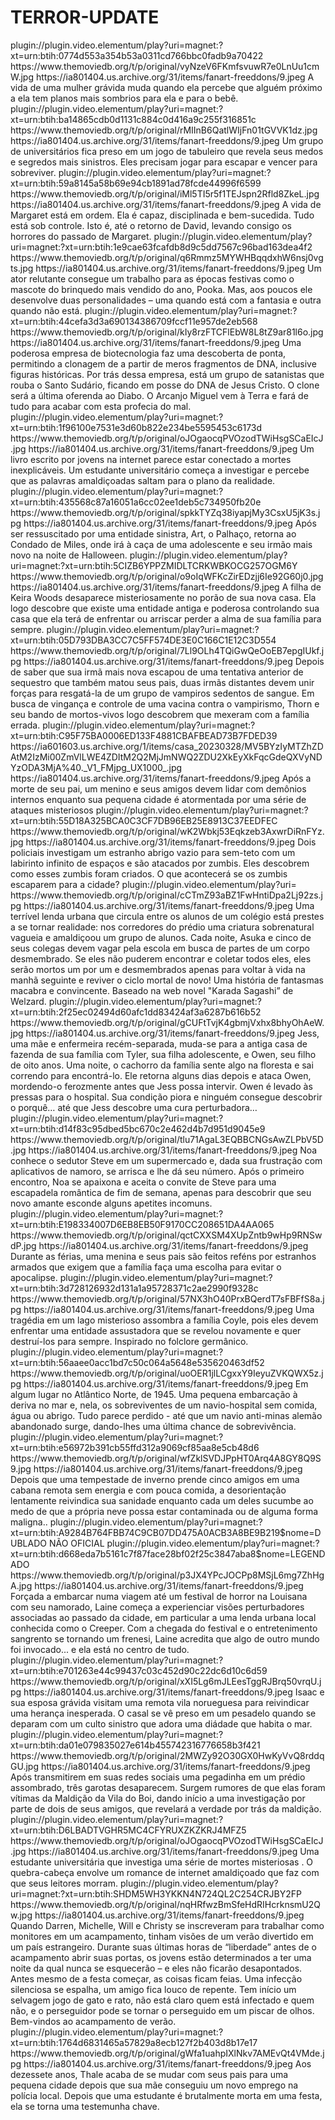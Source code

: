 # TERROR-UPDATE




<item>
<title>[COLOR silver][B] PARTO FORÇADO [/COLOR][/B][COLOR yellow]  FULL HD  [B][/COLOR][/B]</title>
<link>plugin://plugin.video.elementum/play?uri=magnet:?xt=urn:btih:0774d553a354b53a0311cd766bbc0fadb9a70422</link>
<thumbnail>https://www.themoviedb.org/t/p/original/vyNzeV6FKmfsvuwR7e0LnUu1cmW.jpg</thumbnail>
<fanart>https://ia801404.us.archive.org/31/items/fanart-freeddons/9.jpeg</fanart>
<info> A vida de uma mulher grávida muda quando ela percebe que alguém próximo a ela tem planos mais sombrios para ela e para o bebê.</info>
</item>

<item>
<title>[COLOR silver][B] JOGO DOS SEGREDOS [/COLOR][/B][COLOR yellow]  FULL HD  [B][/COLOR][/B]</title>
<link>plugin://plugin.video.elementum/play?uri=magnet:?xt=urn:btih:ba14865cdb0d1131c884c0d416a9c255f316851c</link>
<thumbnail>https://www.themoviedb.org/t/p/original/rMIInB6QatlWIjFn01tGVVK1dz.jpg</thumbnail>
<fanart>https://ia801404.us.archive.org/31/items/fanart-freeddons/9.jpeg</fanart>
<info> Um grupo de universitários fica preso em um jogo de tabuleiro que revela seus medos e segredos mais sinistros. Eles precisam jogar para escapar e vencer para sobreviver.</info>
</item>

<item>
<title>[COLOR silver][B] SOMBRAS DO PASSADO [/COLOR][/B][COLOR yellow]  FULL HD  [B][/COLOR][/B]</title>
<link>plugin://plugin.video.elementum/play?uri=magnet:?xt=urn:btih:59a8145a58b69e94cb1891ad78fcde44996f6599</link>
<thumbnail>https://www.themoviedb.org/t/p/original/iMl5TI5r5f1TEJspn2Rfld8ZkeL.jpg</thumbnail>
<fanart>https://ia801404.us.archive.org/31/items/fanart-freeddons/9.jpeg</fanart>
<info>A vida de Margaret está em ordem. Ela é capaz, disciplinada e bem-sucedida. Tudo está sob controle. Isto é, até o retorno de David, levando consigo os horrores do passado de Margaret.</info>
</item>

<item>
<title>[COLOR silver][B] POOKA! [/COLOR][/B][COLOR yellow]  FULL HD  [B][/COLOR][/B]</title>
<link>plugin://plugin.video.elementum/play?uri=magnet:?xt=urn:btih:1e9cae63fcafdb8d9c5dd7567c96bad163dea4f2</link>
<thumbnail>https://www.themoviedb.org/t/p/original/q6Rmmz5MYWHBqqdxhW6nsj0vgts.jpg</thumbnail>
<fanart>https://ia801404.us.archive.org/31/items/fanart-freeddons/9.jpeg</fanart>
<info> Um ator relutante consegue um trabalho para as épocas festivas como o mascote do brinquedo mais vendido do ano, Pooka. Mas, aos poucos ele desenvolve duas personalidades – uma quando está com a fantasia e outra quando não está.</info>
</item>

<item>
<title>[COLOR silver][B]A PROFECIA DO MAL (DHCAM) [/COLOR][/B][COLOR yellow]  FULL HD  [B][/COLOR][/B]</title>
<link>plugin://plugin.video.elementum/play?uri=magnet:?xt=urn:btih:44cefa3d3a690134386709fccf11e957de2eb568</link>
<thumbnail>https://www.themoviedb.org/t/p/original/kIy8rzFTCFlEbW8L8tZ9ar81l6o.jpg</thumbnail>
<fanart>https://ia801404.us.archive.org/31/items/fanart-freeddons/9.jpeg</fanart>
<info> Uma poderosa empresa de biotecnologia faz uma descoberta de ponta, permitindo a clonagem de a partir de meros fragmentos de DNA, inclusive figuras históricas. Por trás dessa empresa, está um grupo de satanistas que rouba o Santo Sudário, ficando em posse do DNA de Jesus Cristo. O clone será a última oferenda ao Diabo. O Arcanjo Miguel vem à Terra e fará de tudo para acabar com esta profecia do mal.</info>
</item>

<item>
<title>[COLOR silver][B] SADAKO - RESSURREIÇÃO [/COLOR][/B][COLOR yellow]  FULL HD  [B][/COLOR][/B]</title>
<link>plugin://plugin.video.elementum/play?uri=magnet:?xt=urn:btih:1f96100e7531e3d60b822e234be5595453c6173d</link>
<thumbnail>https://www.themoviedb.org/t/p/original/oJOgaocqPVOzodTWiHsgSCaEIcJ.jpg</thumbnail>
<fanart>https://ia801404.us.archive.org/31/items/fanart-freeddons/9.jpeg</fanart>
<info>Um livro escrito por jovens na internet parece estar conectado a mortes inexplicáveis. Um estudante universitário começa a investigar e percebe que as palavras amaldiçoadas saltam para o plano da realidade.</info>
</item>

<item>
<title>[COLOR silver][B] ATERRIFIER 2 [/COLOR][/B][COLOR yellow]  FULL HD  [B][/COLOR][/B]</title>
<link>plugin://plugin.video.elementum/play?uri=magnet:?xt=urn:btih:435568c87a16051a6cc02ee1deb5c734950fb20e</link>
<thumbnail>https://www.themoviedb.org/t/p/original/spkkTYZq38iyapjMy3CsxU5jK3s.jpg</thumbnail>
<fanart>https://ia801404.us.archive.org/31/items/fanart-freeddons/9.jpeg</fanart>
<info> Após ser ressuscitado por uma entidade sinistra, Art, o Palhaço, retorna ao Condado de Miles, onde irá à caça de uma adolescente e seu irmão mais novo na noite de Halloween.</info>
</item>

<item>
<title>[COLOR silver][B] DESCIDA AO INFERNO [/COLOR][/B][COLOR yellow]  FULL HD  [B][/COLOR][/B]</title>
<link>plugin://plugin.video.elementum/play?uri=magnet:?xt=urn:btih:5CIZB6YPPZMIDLTCRKWBKOCG257OGM6Y</link>
<thumbnail>https://www.themoviedb.org/t/p/original/o9oIqWFKcZirEDzjj6Ie92G60j0.jpg</thumbnail>
<fanart>https://ia801404.us.archive.org/31/items/fanart-freeddons/9.jpeg</fanart>
<info> A filha de Keira Woods desaparece misteriosamente no porão de sua nova casa. Ela logo descobre que existe uma entidade antiga e poderosa controlando sua casa que ela terá de enfrentar ou arriscar perder a alma de sua família para sempre.</info>
</item>

<item>
<title>[COLOR silver][B] V FOR VINGANÇA - LEGENDADO (PTBR) [/COLOR][/B][COLOR yellow]  FULL HD  [B][/COLOR][/B]</title>
<link>plugin://plugin.video.elementum/play?uri=magnet:?xt=urn:btih:05D793DBA3CC7C5FF574DE3E0C166C1E12C3D554</link>
<thumbnail>https://www.themoviedb.org/t/p/original/7Ll9OLh4TQiGwQeOoEB7epgIUkf.jpg</thumbnail>
<fanart>https://ia801404.us.archive.org/31/items/fanart-freeddons/9.jpeg</fanart>
<info> Depois de saber que sua irmã mais nova escapou de uma tentativa anterior de sequestro que também matou seus pais, duas irmãs distantes devem unir forças para resgatá-la de um grupo de vampiros sedentos de sangue. Em busca de vingança e controle de uma vacina contra o vampirismo, Thorn e seu bando de mortos-vivos logo descobrem que mexeram com a família errada.</info>
</item>

<item>
<title>[COLOR silver][B] O MENINO DA CASINHA ( NÃO OFICIAL ) [/COLOR][/B][COLOR yellow]  FULL HD  [B][/COLOR][/B]</title>
<link>plugin://plugin.video.elementum/play?uri=magnet:?xt=urn:btih:C95F75BA0006ED133F4881CBAFBEAD73B7FDED39</link>
<thumbnail>https://ia601603.us.archive.org/1/items/casa_20230328/MV5BYzIyMTZhZDAtM2IzMi00ZmVlLWE4ZDItM2Q2MjJmNWQ2ZDU2XkEyXkFqcGdeQXVyNDYzODA3MjA%40._V1_FMjpg_UX1000_.jpg</thumbnail>
<fanart>https://ia801404.us.archive.org/31/items/fanart-freeddons/9.jpeg</fanart>
<info>Após a morte de seu pai, um menino e seus amigos devem lidar com demônios internos enquanto sua pequena cidade é atormentada por uma série de ataques misteriosos</info>
</item>

<item>
<title>[COLOR silver][B] LIVE ESCAPE (DUBLADO NÃO OFICIAL) [/COLOR][/B][COLOR yellow]  FULL HD  [B][/COLOR][/B]</title>
<link>plugin://plugin.video.elementum/play?uri=magnet:?xt=urn:btih:55D18A325BCA0C3CF7DB96EB25E8913C37EEDFEC</link>
<thumbnail>https://www.themoviedb.org/t/p/original/wK2Wbkj53Eqkzeb3AxwrDiRnFYz.jpg</thumbnail>
<fanart>https://ia801404.us.archive.org/31/items/fanart-freeddons/9.jpeg</fanart>
<info>Dois policiais investigam um estranho abrigo vazio para sem-teto com um labirinto infinito de espaços e são atacados por zumbis. Eles descobrem como esses zumbis foram criados. O que acontecerá se os zumbis escaparem para a cidade?</info>
</item>

<item>
<title>[COLOR silver][B] RE/MEMBER [/COLOR][/B][COLOR yellow]  FULL HD  [B][/COLOR][/B]</title>
<link>plugin://plugin.video.elementum/play?uri=</link>
<thumbnail>https://www.themoviedb.org/t/p/original/cCTmZ93aBZ1FwHntiDpa2Lj92zs.jpg</thumbnail>
<fanart>https://ia801404.us.archive.org/31/items/fanart-freeddons/9.jpeg</fanart>
<info> Uma terrível lenda urbana que circula entre os alunos de um colégio está prestes a se tornar realidade: nos corredores do prédio uma criatura sobrenatural vagueia e amaldiçoou um grupo de alunos. Cada noite, Asuka e cinco de seus colegas devem vagar pela escola em busca de partes de um corpo desmembrado. Se eles não puderem encontrar e coletar todos eles, eles serão mortos um por um e desmembrados apenas para voltar à vida na manhã seguinte e reviver o ciclo mortal de novo! Uma história de fantasmas macabra e convincente. Baseado na web novel "Karada Sagashi” de Welzard.</info>
</item>

<item>
<title>[COLOR silver][B] BLOOD LEGENDADO  [/COLOR][/B][COLOR yellow]  FULL HD  [B][/COLOR][/B]</title>
<link>plugin://plugin.video.elementum/play?uri=magnet:?xt=urn:btih:2f25ec02494d60afc1dd83424af3a6287b616b52</link>
<thumbnail>https://www.themoviedb.org/t/p/original/gCUFtTvjK4gbmjVxhx8bhyOhAeW.jpg</thumbnail>
<fanart>https://ia801404.us.archive.org/31/items/fanart-freeddons/9.jpeg</fanart>
<info>Jess, uma mãe e enfermeira recém-separada, muda-se para a antiga casa de fazenda de sua família com Tyler, sua filha adolescente, e Owen, seu filho de oito anos. Uma noite, o cachorro da família sente algo na floresta e sai correndo para encontrá-lo. Ele retorna alguns dias depois e ataca Owen, mordendo-o ferozmente antes que Jess possa intervir. Owen é levado às pressas para o hospital. Sua condição piora e ninguém consegue descobrir o porquê… até que Jess descobre uma cura perturbadora…</info>
</item>

<item>
<title>[COLOR silver][B]  FRESH [/COLOR][/B][COLOR yellow]  FULL HD  [B][/COLOR][/B]</title>
<link>plugin://plugin.video.elementum/play?uri=magnet:?xt=urn:btih:d14f83c95dbed5bc670c2e462d4b7d951d9045e9</link>
<thumbnail>https://www.themoviedb.org/t/p/original/tlu71AgaL3EQBBCNGsAwZLPbV5D.jpg</thumbnail>
<fanart>https://ia801404.us.archive.org/31/items/fanart-freeddons/9.jpeg</fanart>
<info> Noa conhece o sedutor Steve em um supermercado e, dada sua frustração com aplicativos de namoro, se arrisca e lhe dá seu número. Após o primeiro encontro, Noa se apaixona e aceita o convite de Steve para uma escapadela romântica de fim de semana, apenas para descobrir que seu novo amante esconde alguns apetites incomuns.</info>
</item>

<item>
<title>[COLOR silver][B] BATEM Á PORTA HDCAM CINEMA [/COLOR][/B][COLOR yellow]  FULL HD  [B][/COLOR][/B]</title>
<link>plugin://plugin.video.elementum/play?uri=magnet:?xt=urn:btih:E198334007D6EB8EB50F9170CC208651DA4AA065</link>
<thumbnail>https://www.themoviedb.org/t/p/original/qctCXXSM4XUpZntb9wHp9RNSwdP.jpg</thumbnail>
<fanart>https://ia801404.us.archive.org/31/items/fanart-freeddons/9.jpeg</fanart>
<info>Durante as férias, uma menina e seus pais são feitos reféns por estranhos armados que exigem que a família faça uma escolha para evitar o apocalipse.</info>
</item>

<item>
<title>[COLOR silver][B] NIX - A ENTIDADE  [/COLOR][/B][COLOR yellow]  FULL HD  [B][/COLOR][/B]</title>
<link>plugin://plugin.video.elementum/play?uri=magnet:?xt=urn:btih:3d728126932d131a1a95728371c2ae2990f9328c</link>
<thumbnail>https://www.themoviedb.org/t/p/original/57NX3hO40PrxBQerdT7sFBFfS8a.jpg</thumbnail>
<fanart>https://ia801404.us.archive.org/31/items/fanart-freeddons/9.jpeg</fanart>
<info>Uma tragédia em um lago misterioso assombra a família Coyle, pois eles devem enfrentar uma entidade assustadora que se revelou novamente e quer destruí-los para sempre. Inspirado no folclore germânico.</info>
</item> 

<item>
<title>[COLOR silver][B] NAVIO DE SANGUE  [/COLOR][/B][COLOR yellow]  FULL HD  [B][/COLOR][/B]</title>
<link>plugin://plugin.video.elementum/play?uri=magnet:?xt=urn:btih:56aaee0acc1bd7c50c064a5648e535620463df52</link>
<thumbnail>https://www.themoviedb.org/t/p/original/uoOER1jlLCgxxY9IeyuZVKQWX5z.jpg</thumbnail>
<fanart>https://ia801404.us.archive.org/31/items/fanart-freeddons/9.jpeg</fanart>
<info>Em algum lugar no Atlântico Norte, de 1945. Uma pequena embarcação à deriva no mar e, nela, os sobreviventes de um navio-hospital sem comida, água ou abrigo. Tudo parece perdido - até que um navio anti-minas alemão abandonado surge, dando-lhes uma última chance de sobrevivência.</info>
</item> 

<item>
<title>[COLOR silver][B] SNOW FALL  [/COLOR][/B][COLOR yellow]  FULL HD  [B][/COLOR][/B]</title>
<link>plugin://plugin.video.elementum/play?uri=magnet:?xt=urn:btih:e56972b391cb55ffd312a9069cf85aa8e5cb48d6</link>
<thumbnail>https://www.themoviedb.org/t/p/original/wfZklSVDJPpHT0Arq4A8GY8Q9S9.jpg</thumbnail>
<fanart>https://ia801404.us.archive.org/31/items/fanart-freeddons/9.jpeg</fanart>
<info>Depois que uma tempestade de inverno prende cinco amigos em uma cabana remota sem energia e com pouca comida, a desorientação lentamente reivindica sua sanidade enquanto cada um deles sucumbe ao medo de que a própria neve possa estar contaminada ou de alguma forma maligna..</info>
</item> 

<item>
<title>[COLOR silver][B] OLHOS FAMINTOS- O RENASCIMENTO DUBLADO NÃO OFICIAL [/COLOR][/B][COLOR yellow]  FULL HD  [B][/COLOR][/B]</title>
<link>plugin://plugin.video.elementum/play?uri=magnet:?xt=urn:btih:A9284B764FBB74C9CB07DD475A0ACB3A8BE9B219$nome=DUBLADO NÃO OFICIAL</link>
<link>plugin://plugin.video.elementum/play?uri=magnet:?xt=urn:btih:d668eda7b5161c7f87face28bf02f25c3847aba8$nome=LEGENDADO</link>
<thumbnail>https://www.themoviedb.org/t/p/original/p3JX4YPcJOCPp8MSjL6mg7ZhHgA.jpg</thumbnail>
<fanart>https://ia801404.us.archive.org/31/items/fanart-freeddons/9.jpeg</fanart>
<info>Forçada a embarcar numa viagem até um festival de horror na Louisana com seu namorado, Laine começa a experienciar visões perturbadores associadas ao passado da cidade, em particular a uma lenda urbana local conhecida como o Creeper. Com a chegada do festival e o entretenimento sangrento se tornando um frenesi, Laine acredita que algo de outro mundo foi invocado... e ela está no centro de tudo.</info>
</item> 

<item>
<title>[COLOR silver][B] SACRIFICIO [/COLOR][/B][COLOR yellow]  FULL HD  [B][/COLOR][/B]</title>
<link>plugin://plugin.video.elementum/play?uri=magnet:?xt=urn:btih:e701263e44c99437c03c452d90c22dc6d10c6d59</link>
<thumbnail>https://www.themoviedb.org/t/p/original/xXI5Lg6mJLEesTggRJBrq50vrqU.jpg</thumbnail>
<fanart>https://ia801404.us.archive.org/31/items/fanart-freeddons/9.jpeg</fanart>
<info> Isaac e sua esposa grávida visitam uma remota vila norueguesa para reivindicar uma herança inesperada. O casal se vê preso em um pesadelo quando se deparam com um culto sinistro que adora uma diádade que habita o mar.</info>
</item> 

<item>
<title>[COLOR silver][B] VALE DO MEDO [/COLOR][/B][COLOR yellow]  FULL HD  [B][/COLOR][/B]</title>
<link>plugin://plugin.video.elementum/play?uri=magnet:?xt=urn:btih:da01e079835027e614b455742316776658b3f421</link>
<thumbnail>https://www.themoviedb.org/t/p/original/2MWZy92O30GX0HwKyVvQ8rddqGU.jpg</thumbnail>
<fanart>https://ia801404.us.archive.org/31/items/fanart-freeddons/9.jpeg</fanart>
<info> Após transmitirem em suas redes sociais uma pegadinha em um prédio assombrado, três garotas desaparecem. Surgem rumores de que elas foram vítimas da Maldição da Vila do Boi, dando início a uma investigação por parte de dois de seus amigos, que revelará a verdade por trás da maldição.</info>
</item>

<item>
<title>[COLOR silver][B] SADAKO - RESSURREIÇÃO [/COLOR][/B][COLOR yellow]  FULL HD  [B][/COLOR][/B]</title>
<link>plugin://plugin.video.elementum/play?uri=magnet:?xt=urn:btih:D6LBADTVGHR5MC4CFYRUXZKZKRJ4MFZ5</link>
<thumbnail>https://www.themoviedb.org/t/p/original/oJOgaocqPVOzodTWiHsgSCaEIcJ.jpg</thumbnail>
<fanart>https://ia801404.us.archive.org/31/items/fanart-freeddons/9.jpeg</fanart>
<info> Uma estudante universitária que investiga uma série de mortes misteriosas . O quebra-cabeça envolve um romance de internet amaldiçoado que faz com que seus leitores morram.</info>
</item>

<item>
<title>[COLOR silver][B] ACAMPAMENTO DO TERROR  [/COLOR][/B][COLOR yellow]  FULL HD  [B][/COLOR][/B]</title>
<link>plugin://plugin.video.elementum/play?uri=magnet:?xt=urn:btih:SHDM5WH3YKKN4N724QL2C254CRJBY2FP</link>
<thumbnail>https://www.themoviedb.org/t/p/original/nqHRfwzBmSfeHdRIHcrknsmU2Qw.jpg</thumbnail>
<fanart>https://ia801404.us.archive.org/31/items/fanart-freeddons/9.jpeg</fanart>
<info>Quando Darren, Michelle, Will e Christy se inscreveram para trabalhar como monitores em um acampamento, tinham visões de um verão divertido em um país estrangeiro. Durante suas últimas horas de “liberdade” antes de o acampamento abrir suas portas, os jovens estão determinados a ter uma noite da qual nunca se esquecerão – e eles não ficarão desapontados. Antes mesmo de a festa começar, as coisas ficam feias. Uma infecção silenciosa se espalha, um amigo fica louco de repente. Tem início um selvagem jogo de gato e rato, não está claro quem está infectado e quem não, e o perseguidor pode se tornar o perseguido em um piscar de olhos. Bem-vindos ao acampamento de verão.</info>
</item> 

<item>
<title>[COLOR silver][B] O LOBO VIKINGS  [/COLOR][/B][COLOR yellow]  FULL HD  [B][/COLOR][/B]</title>
<link>plugin://plugin.video.elementum/play?uri=magnet:?xt=urn:btih:1764d6831465a57829a8ecb127f2b403d8b17e17</link>
<thumbnail>https://www.themoviedb.org/t/p/original/gWfa1uahpIXlNkv7AMEvQt4VMde.jpg</thumbnail>
<fanart>https://ia801404.us.archive.org/31/items/fanart-freeddons/9.jpeg</fanart>
<info> Aos dezessete anos, Thale acaba de se mudar com seus pais para uma pequena cidade depois que sua mãe conseguiu um novo emprego na polícia local. Depois que uma estudante é brutalmente morta em uma festa, ela se torna uma testemunha chave.</info>
</item> 

